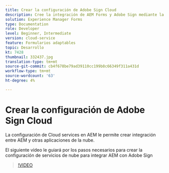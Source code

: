 ```yaml
---
title: Crear la configuración de Adobe Sign Cloud
description: Cree la integración de AEM Forms y Adobe Sign mediante la configuración de los servicios de nube.
solution: Experience Manager Forms
type: Documentation
role: Developer
level: Beginner, Intermediate
version: cloud-service
feature: Formularios adaptables
topic: Desarrollo
kt: 7428
thumbnail: 332437.jpg
translation-type: tm+mt
source-git-commit: cb4f678be79ad39110cc199b8c66349f311a431d
workflow-type: tm+mt
source-wordcount: '63'
ht-degree: 4%

---
```


# Crear la configuración de Adobe Sign Cloud

La configuración de Cloud services en AEM le permite crear integración entre AEM y otras aplicaciones de la nube.

El siguiente vídeo le guiará por los pasos necesarios para crear la configuración de servicios de nube para integrar AEM con Adobe Sign

>[!VIDEO](https://video.tv.adobe.com/v/332437?quality=12&learn=on)

